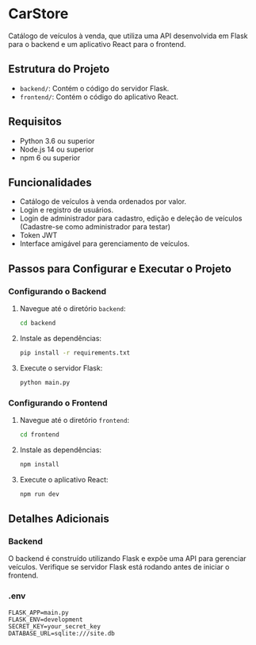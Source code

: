 # CarStore

Catálogo de veículos à venda, que utiliza uma API desenvolvida em Flask para o backend e um aplicativo React para o frontend.

## Estrutura do Projeto

- `backend/`: Contém o código do servidor Flask.
- `frontend/`: Contém o código do aplicativo React.

## Requisitos

- Python 3.6 ou superior
- Node.js 14 ou superior
- npm 6 ou superior

## Funcionalidades

- Catálogo de veículos à venda ordenados por valor.
- Login e registro de usuários.
- Login de administrador para cadastro, edição e deleção de veículos (Cadastre-se como administrador para testar)
- Token JWT
- Interface amigável para gerenciamento de veículos.

## Passos para Configurar e Executar o Projeto

### Configurando o Backend

1. Navegue até o diretório `backend`:

    ```sh
    cd backend
    ```

2. Instale as dependências:

    ```sh
    pip install -r requirements.txt
    ```

3. Execute o servidor Flask:

    ```sh
    python main.py
    ```

### Configurando o Frontend

1. Navegue até o diretório `frontend`:

    ```sh
    cd frontend
    ```

2. Instale as dependências:

    ```sh
    npm install
    ```

3. Execute o aplicativo React:

    ```sh
    npm run dev
    ```

## Detalhes Adicionais

### Backend

O backend é construído utilizando Flask e expõe uma API para gerenciar veículos. Verifique se servidor Flask está rodando antes de iniciar o frontend.

### .env

```env
FLASK_APP=main.py
FLASK_ENV=development
SECRET_KEY=your_secret_key
DATABASE_URL=sqlite:///site.db

